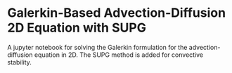 # Galerkin-Based Advection-Diffusion 2D Equation with SUPG
A jupyter notebook for solving the Galerkin formulation for the advection-diffusion equation in 2D. The SUPG method is added for convective stability.
